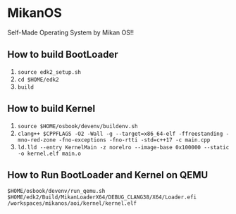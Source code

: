 # MikanOS

Self-Made Operating System by Mikan OS!!

## How to build BootLoader

1. `source edk2_setup.sh`
2. `cd $HOME/edk2`
3. `build`

## How to build Kernel

1. `source $HOME/osbook/devenv/buildenv.sh`
2. `clang++ $CPPFLAGS -O2 -Wall -g --target=x86_64-elf -ffreestanding -mno-red-zone -fno-exceptions -fno-rtti -std=c++17 -c main.cpp`
3. `ld.lld --entry KernelMain -z norelro --image-base 0x100000 --static -o kernel.elf main.o`

## How to Run BootLoader and Kernel on QEMU

`$HOME/osbook/devenv/run_qemu.sh $HOME/edk2/Build/MikanLoaderX64/DEBUG_CLANG38/X64/Loader.efi /workspaces/mikanos/aoi/kernel/kernel.elf`